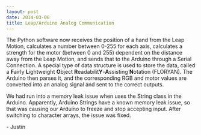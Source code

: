 ```yaml
---
layout: post
date: 2014-03-06
title: Leap/Arduino Analog Communication
---
```


The Python software now receives the position of a hand from the Leap Motion, calculates a number between 0-255 for each axis, calculates a strength for the motor (between 0 and 255) dependent on the distance away from the Leap Motion, and sends that to the Arduino through a Serial Connection. A special type of data structure is used to store the data, called a **F**airly **L**ightweight **O**bject **R**eadabilit**Y**-**A**ssisting **N**otation (FLORYAN). The Arduino then parses it, and the corresponding RGB and motor values are converted into an analog signal and sent to the correct outputs. 

We had run into a memory leak issue when uses the String class in the Arduino. Apparently, Arduino Strings have a known memory leak issue, so that was causing our Arduino to freeze and stop accepting input. After switching to character arrays, the issue was fixed. 

\- Justin